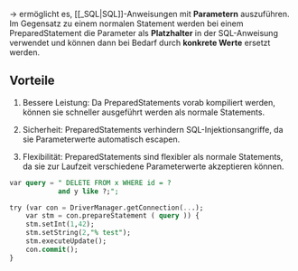 -> ermöglicht es, [[_SQL|SQL]]-Anweisungen mit **Parametern** auszuführen. 
Im Gegensatz zu einem normalen Statement werden bei einem PreparedStatement die Parameter als **Platzhalter** in der SQL-Anweisung verwendet und können dann bei Bedarf durch **konkrete Werte** ersetzt werden.

## Vorteile

1.  Bessere Leistung: Da PreparedStatements vorab kompiliert werden, können sie schneller ausgeführt werden als normale Statements.
    
2.  Sicherheit: PreparedStatements verhindern SQL-Injektionsangriffe, da sie Parameterwerte automatisch escapen.
    
3.  Flexibilität: PreparedStatements sind flexibler als normale Statements, da sie zur Laufzeit verschiedene Parameterwerte akzeptieren können.

```SQL
var query = " DELETE FROM x WHERE id = ?
			and y like ?;";

try (var con = DriverManager.getConnection(...);
	var stm = con.prepareStatement ( query )) { 
	stm.setInt(1,42);
	stm.setString(2,"% test");
	stm.executeUpdate();
	con.commit();
}